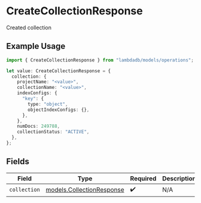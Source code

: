 # CreateCollectionResponse

Created collection

## Example Usage

```typescript
import { CreateCollectionResponse } from "lambdadb/models/operations";

let value: CreateCollectionResponse = {
  collection: {
    projectName: "<value>",
    collectionName: "<value>",
    indexConfigs: {
      "key": {
        type: "object",
        objectIndexConfigs: {},
      },
    },
    numDocs: 249788,
    collectionStatus: "ACTIVE",
  },
};
```

## Fields

| Field                                                           | Type                                                            | Required                                                        | Description                                                     |
| --------------------------------------------------------------- | --------------------------------------------------------------- | --------------------------------------------------------------- | --------------------------------------------------------------- |
| `collection`                                                    | [models.CollectionResponse](../../models/collectionresponse.md) | :heavy_check_mark:                                              | N/A                                                             |